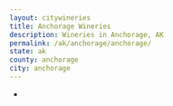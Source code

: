 ```yaml
---
layout: citywineries
title: Anchorage Wineries
description: Wineries in Anchorage, AK
permalink: /ak/anchorage/anchorage/
state: ak
county: anchorage
city: anchorage
---
```

-
